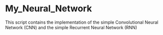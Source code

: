 # My_Neural_Network
This script contains the implementation of the simple Convolutional Neural Network (CNN) and the simple Recurrent Neural Network (RNN)

